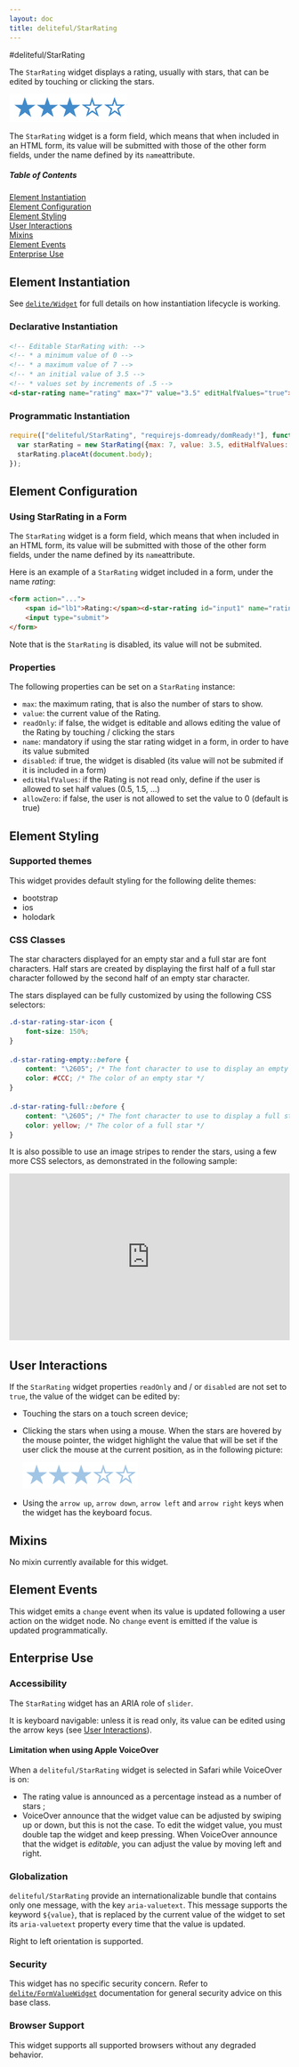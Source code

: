 ```yaml
---
layout: doc
title: deliteful/StarRating
---
```


#deliteful/StarRating

The `StarRating` widget displays a rating, usually with stars, that can be edited by touching or clicking the stars.

![StarRating Example](images/StarRating.png)

The `StarRating` widget is a form field, which means that when included in an HTML form, its value will be submitted with those of the other form fields, under the name defined by its `name`attribute.

##### Table of Contents
[Element Instantiation](#instantiation)  
[Element Configuration](#configuration)  
[Element Styling](#styling)  
[User Interactions](#interactions)  
[Mixins](#mixins)  
[Element Events](#events)  
[Enterprise Use](#enterprise)

<a name="instantiation"></a>
## Element Instantiation

See [`delite/Widget`](/delite/docs/0.8.0/Widget.html) for full details on how instantiation lifecycle is working.

### Declarative Instantiation

```html
<!-- Editable StarRating with: -->
<!-- * a minimum value of 0 -->
<!-- * a maximum value of 7 -->
<!-- * an initial value of 3.5 -->
<!-- * values set by increments of .5 -->
<d-star-rating name="rating" max="7" value="3.5" editHalfValues="true"></d-star-rating>
 ```
### Programmatic Instantiation

```js
require(["deliteful/StarRating", "requirejs-domready/domReady!"], function (StarRating) {
  var starRating = new StarRating({max: 7, value: 3.5, editHalfValues: true});
  starRating.placeAt(document.body);
});
```

<a name="configuration"></a>
## Element Configuration

### Using StarRating in a Form

The `StarRating` widget is a form field, which means that when included in an HTML form, its value will be submitted with those of the other form fields, under the name defined by its `name`attribute.

Here is an example of a `StarRating` widget included in a form, under the name _rating_:

```html
<form action="...">
	<span id="lb1">Rating:</span><d-star-rating id="input1" name="rating" value="4" aria-labelledby="lb1"></d-star-rating>
	<input type="submit">
</form>
```

Note that is the `StarRating` is disabled, its value will not be submited.

### Properties

The following properties can be set on a `StarRating` instance:

- `max`: the maximum rating, that is also the number of stars to show.
- `value`: the current value of the Rating.
- `readOnly`: if false, the widget is editable and allows editing the value of the Rating by touching / clicking the stars
- `name`: mandatory if using the star rating widget in a form, in order to have its value submited
- `disabled`: if true, the widget is disabled (its value will not be submited if it is included in a form)
- `editHalfValues`: if the Rating is not read only, define if the user is allowed to set half values (0.5, 1.5, ...)
- `allowZero`: if false, the user is not allowed to set the value to 0 (default is true)

<a name="styling"></a>
## Element Styling

### Supported themes

This widget provides default styling for the following delite themes:

* bootstrap
* ios
* holodark

### CSS Classes

The star characters displayed for an empty star and a full star are font characters.
Half stars are created by displaying the first half of a full star character followed by the second half of an empty star character.

The stars displayed can be fully customized by using the following CSS selectors:

```css
.d-star-rating-star-icon {
	font-size: 150%;
}

.d-star-rating-empty::before {
	content: "\2605"; /* The font character to use to display an empty star */
	color: #CCC; /* The color of an empty star */
}

.d-star-rating-full::before {
	content: "\2605"; /* The font character to use to display a full star */
	color: yellow; /* The color of a full star */
}
```

It is also possible to use an image stripes to render the stars, using a few more CSS selectors, as demonstrated in the following sample:

<iframe width="100%" height="300" allowfullscreen="allowfullscreen" frameborder="0" 
src="http://jsfiddle.net/ibmjs/3eu6v/embedded/result,html,js,css">
<a href="http://jsfiddle.net/ibmjs/3eu6v/">checkout the sample on JSFiddle</a></iframe>

<a name="interactions"></a>
## User Interactions

If the `StarRating` widget properties `readOnly` and / or `disabled` are not set to `true`, the value of the widget can be edited by:

* Touching the stars on a touch screen device;
* Clicking the stars when using a mouse. When the stars are hovered by the mouse pointer, the widget highlight the value that will be set if the user click the mouse at the current position, as in the following picture:

    ![StarRating Hovered](images/StarRatingHovered.png)
* Using the `arrow up`, `arrow down`, `arrow left` and `arrow right` keys when the widget has the keyboard focus.

<a name="mixins"></a>
## Mixins

No mixin currently available for this widget.

<a name="events"></a>
## Element Events

This widget emits a `change` event when its value is updated following a user action on the widget node. No `change` event is emitted if the value is updated programmatically. 

<a name="enterprise"></a>
## Enterprise Use

### Accessibility

The `StarRating` widget has an ARIA role of `slider`.

It is keyboard navigable: unless it is read only, its value can be edited using the arrow keys (see [User Interactions](#interactions)).

#### Limitation when using Apple VoiceOver

When a `deliteful/StarRating` widget is selected in Safari while VoiceOver is on:

* The rating value is announced as a percentage instead as a number of stars ;
*  VoiceOver announce that the widget value can be adjusted by swiping up or down, but this is not the case. To edit the widget value,
you must double tap the widget and keep pressing. When VoiceOver announce that the widget is _editable_, you can adjust the value by
moving left and right. 

### Globalization

`deliteful/StarRating` provide an internationalizable bundle that contains only one message, with the key `aria-valuetext`.
This message supports the keyword `${value}`, that is replaced by the current value of the widget to set its `aria-valuetext`
property every time that the value is updated.

Right to left orientation is supported.

### Security

This widget has no specific security concern. Refer to [`delite/FormValueWidget`](/delite/docs/0.8.0/FormValueWidget.html) documentation for general security advice on this base class.

### Browser Support

This widget supports all supported browsers without any degraded behavior.
